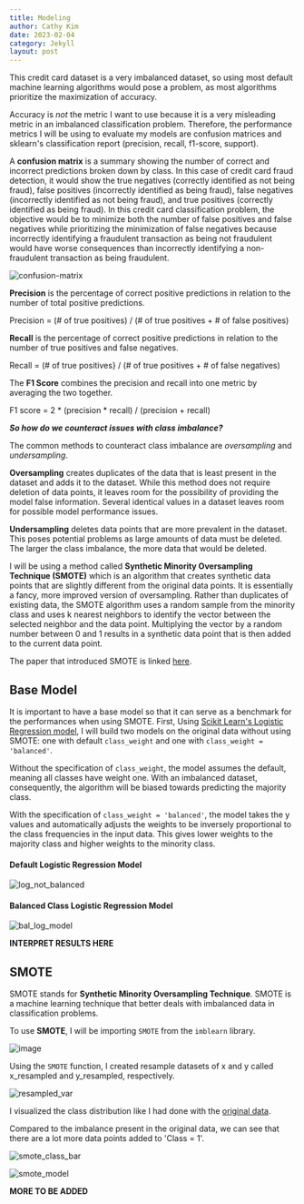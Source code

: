 ```yaml
---
title: Modeling
author: Cathy Kim
date: 2023-02-04
category: Jekyll
layout: post
---
```



This credit card dataset is a very imbalanced dataset, so using most default machine learning algorithms would pose a problem, as most algorithms prioritize the maximization of accuracy. 

Accuracy is *not* the metric I want to use because it is a very misleading metric in an imbalanced classification problem. 
Therefore, the performance metrics I will be using to evaluate my models are confusion matrices and sklearn's classification report (precision, recall, f1-score, support). 

A **confusion matrix** is a summary showing the number of correct and incorrect predictions broken down by class. In this case of credit card fraud detection, it would show the true negatives (correctly identified as not being fraud), false positives (incorrectly identified as being fraud), false negatives (incorrectly identified as not being fraud), and true positives (correctly identified as being fraud). In this credit card classification problem, the objective would be to minimize both the number of false positives and false negatives while prioritizing the minimization of false negatives because incorrectly identifying a fraudulent transaction as being not fraudulent would have worse consequences than incorrectly identifying a non-fraudulent transaction as being fraudulent. 

![confusion-matrix](https://user-images.githubusercontent.com/86743951/222971527-3b6fa067-0b41-490c-8df2-4165b7b2d008.jpg)

**Precision** is the percentage of correct positive predictions in relation to the number of total positive predictions.

Precision = (# of true positives) / (# of true positives + # of false positives)

**Recall** is the percentage of correct positive predictions in relation to the number of true positives and false negatives.

Recall = (# of true positives} / (# of true positives + # of false negatives)

The **F1 Score** combines the precision and recall into one metric by averaging the two together. 

F1 score = 2 * (precision * recall) / (precision + recall)



***So how do we counteract issues with class imbalance?***

The common methods to counteract class imbalance are *oversampling* and *undersampling*.

**Oversampling** creates duplicates of the data that is least present in the dataset and adds it to the dataset. While this method does not require deletion of data points, it leaves room for the possibility of providing the model false information. Several identical values in a dataset leaves room for possible model performance issues. 

**Undersampling** deletes data points that are more prevalent in the dataset. This poses potential problems as large amounts of data must be deleted. The larger the class imbalance, the more data that would be deleted.


I will be using a method called **Synthetic Minority Oversampling Technique (SMOTE)** which is an algorithm that creates synthetic data points that are slightly different from the original data points. It is essentially a fancy, more improved version of oversampling. Rather than duplicates of existing data, the SMOTE algorithm uses a random sample from the minority class and uses k nearest neighbors to identify the vector between the selected neighbor and the data point. Multiplying the vector by a random number between 0 and 1 results in a synthetic data point that is then added to the current data point. 

The paper that introduced SMOTE is linked [here](https://www.cs.cmu.edu/afs/cs/project/jair/pub/volume16/chawla02a-html/chawla2002.html).


## Base Model
It is important to have a base model so that it can serve as a benchmark for the performances when using SMOTE.
First, Using [Scikit Learn's Logistic Regression model](https://scikit-learn.org/stable/modules/generated/sklearn.linear_model.LogisticRegression.html), I will build two models on the original data without using SMOTE: one with default `class_weight` and one with `class_weight = 'balanced'`. 

Without the specification of `class_weight`, the model assumes the default, meaning all classes have weight one. With an imbalanced dataset, consequently, the algorithm will be biased towards predicting the majority class.

With the specification of `class_weight = 'balanced'`, the model takes the y values and automatically adjusts the weights to be inversely proportional to the class frequencies in the input data. This gives lower weights to the majority class and higher weights to the minority class.

#### Default Logistic Regression Model
![log_not_balanced](https://user-images.githubusercontent.com/86743951/222561423-70ed48a4-7a4e-4171-ab14-963630b56515.png)

#### Balanced Class Logistic Regression Model
![bal_log_model](https://user-images.githubusercontent.com/86743951/222562080-32a4bf69-9738-4169-8dd9-d4cf3164e8ef.png)

**INTERPRET RESULTS HERE**

## SMOTE
SMOTE stands for **Synthetic Minority Oversampling Technique**. SMOTE is a machine learning technique that better deals with imbalanced data in classification problems. 

To use **SMOTE**, I will be importing ```SMOTE``` from the ```imblearn``` library.

![image](https://user-images.githubusercontent.com/86743951/222567663-5fae926b-f4c5-42cf-a70c-7a64c1b35855.png)

Using the ```SMOTE``` function, I created resample datasets of x and y called x_resampled and y_resampled, respectively.

![resampled_var](https://user-images.githubusercontent.com/86743951/222563661-e34894e7-0b1a-4964-b90b-a56598308810.png)

I visualized the class distribution like I had done with the [original data](https://ckim929.github.io/datascience/jekyll/2023-02-02-eda.html?h=Splitting%20the%20dataset%20into%20train%20and%20test%20data). 

Compared to the imbalance present in the original data, we can see that there are a lot more data points added to 'Class = 1'. 

![smote_class_bar](https://user-images.githubusercontent.com/86743951/222565774-a49c4ca0-5786-498a-82c0-878ae7ab5faa.png)

![smote_model](https://user-images.githubusercontent.com/86743951/222566169-03d57cdd-eda5-4d6d-b8f0-07e6fc0065da.png)

**MORE TO BE ADDED**






